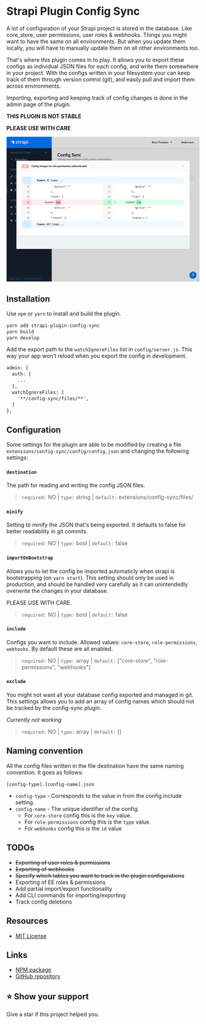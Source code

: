 # Strapi Plugin Config Sync

A lot of configuration of your Strapi project is stored in the database. Like core_store, user permissions, user roles & webhooks. Things you might want to have the same on all environments. But when you update them locally, you will have to manually update them on all other environments too.

That's where this plugin comes in to play. It allows you to export these configs as individual JSON files for each config, and write them somewhere in your project. With the configs written in your filesystem your can keep track of them through version control (git), and easily pull and import them across environments.

Importing, exporting and keeping track of config changes is done in the admin page of the plugin.

**THIS PLUGIN IS NOT STABLE**

**PLEASE USE WITH CARE**

<img src=".github/config-diff.png" alt="Strapi config-sync changes" />

## Installation

Use `npm` or `yarn` to install and build the plugin.

	yarn add strapi-plugin-config-sync
	yarn build
	yarn develop

Add the export path to the `watchIgnoreFiles` list in `config/server.js`.
This way your app won't reload when you export the config in development.

	admin: {
	  auth: {
     	...
	  },
	  watchIgnoreFiles: [
	    '**/config-sync/files/**',
	  ]
	},


## Configuration
Some settings for the plugin are able to be modified by creating a file `extensions/config-sync/config/config.json` and changing the following settings:

#### `destination`

The path for reading and writing the config JSON files.

> `required:` NO | `type:` string | `default:` extensions/config-sync/files/

#### `minify`

Setting to minify the JSON that's being exported. It defaults to false for better readability in git commits.

> `required:` NO | `type:` bool | `default:` false

#### `importOnBootstrap`

Allows you to let the config be imported automaticly when strapi is bootstrapping (on `yarn start`). This setting should only be used in production, and should be handled very carefully as it can unintendedly overwrite the changes in your database.

PLEASE USE WITH CARE.

> `required:` NO | `type:` bool | `default:` false

#### `include`

Configs you want to include. Allowed values: `core-store`, `role-permissions`, `webhooks`. By default these are all enabled.

> `required:` NO | `type:` array | `default:` ["core-store", "role-permissions", "webhooks"]

#### `exclude`

You might not want all your database config exported and managed in git. This settings allows you to add an array of config names which should not be tracked by the config-sync plugin.

*Currently not working*

> `required:` NO | `type:` array | `default:` []

## Naming convention
All the config files written in the file destination have the same naming convention. It goes as follows:

	[config-type].[config-name].json

- `config-type` - Corresponds to the value in from the config.include setting.
- `config-name` - The unique identifier of the config. 
	- 	For `core-store` config this is the `key` value.
	-  	For `role-permissions` config this is the `type` value.
	-  	For `webhooks` config this is the `id` value
  

## TODOs
- ~~Exporting of user roles & permissions~~
- ~~Exporting of webhooks~~
- ~~Specify which tables you want to track in the plugin configurations~~
- Exporting of EE roles & permissions
- Add partial import/export functionality
- Add CLI commands for importing/exporting
- Track config deletions

## Resources

- [MIT License](LICENSE.md)

## Links

- [NPM package](https://www.npmjs.com/package/strapi-plugin-config-sync)
- [GitHub repository](https://github.com/boazpoolman/strapi-plugin-config-sync)

## ⭐️ Show your support

Give a star if this project helped you.
